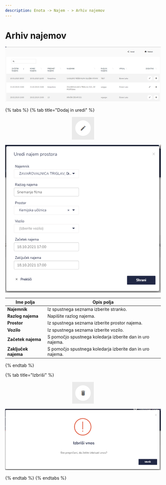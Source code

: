 ```yaml
---
description: Enota -> Najem - > Arhiv najemov
---
```


# Arhiv najemov

![](../../.gitbook/assets/Enota_napovedan_najem_arhiv_pogled.PNG)

{% tabs %}
{% tab title="Dodaj in uredi" %}
<div align="center"><img src="../../.gitbook/assets/Knjiga_ikona_pisalo (5).png" alt="Ikona za urejanje."></div>

![](../../.gitbook/assets/Enota_napovedan_najem_uredi.PNG)



| Ime polja            | Opis polja                                                |
| -------------------- | --------------------------------------------------------- |
| **Najemnik**         | Iz spustnega seznama izberite stranko.                    |
| **Razlog najema**    | Napišite razlog najema.                                   |
| **Prostor**          | Iz spustnega seznama izberite prostor najema.             |
| **Vozilo**           | Iz spustnega seznama izberite vozilo.                     |
| **Začetek najema**   | S pomočjo spustnega koledarja izberite dan in uro najema. |
| **Zaključek najema** | S pomočjo spustnega koledarja izberite dan in uro najema. |
{% endtab %}

{% tab title="Izbriši" %}
<div align="center"><img src="../../.gitbook/assets/Knjiga_ikona_izbris (1).png" alt="Ikona za brisanje."></div>

![](../../.gitbook/assets/Enota_napovedan_najem_izbrisi.PNG)


{% endtab %}
{% endtabs %}



###

